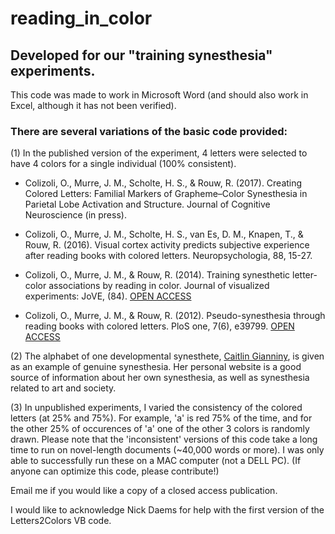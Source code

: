 # reading_in_color
## Developed for our "training synesthesia" experiments.
This code was made to work in Microsoft Word (and should also work in Excel, although it has not been verified). 

### There are several variations of the basic code provided:

(1) In the published version of the experiment, 4 letters were selected to have 4 colors for a single individual (100% consistent). 

* Colizoli, O., Murre, J. M., Scholte, H. S., & Rouw, R. (2017). Creating Colored Letters: Familial Markers of Grapheme–Color Synesthesia in Parietal Lobe Activation and Structure. Journal of Cognitive Neuroscience (in press).

* Colizoli, O., Murre, J. M., Scholte, H. S., van Es, D. M., Knapen, T., & Rouw, R. (2016). Visual cortex activity predicts subjective experience after reading books with colored letters. Neuropsychologia, 88, 15-27.

* Colizoli, O., Murre, J. M., & Rouw, R. (2014). Training synesthetic letter-color associations by reading in color. Journal of visualized experiments: JoVE, (84). [OPEN ACCESS](http://journals.plos.org/plosone/article?id=10.1371/journal.pone.0039799)

* Colizoli, O., Murre, J. M., & Rouw, R. (2012). Pseudo-synesthesia through reading books with colored letters. PloS one, 7(6), e39799. [OPEN ACCESS](https://www.ncbi.nlm.nih.gov/pmc/articles/PMC4126805/)

(2) The alphabet of one developmental synesthete, [Caitlin Gianniny](http://caitlingianniny.com), is given as an example of genuine synesthesia. Her personal website is a good source of information about her own synesthesia, as well as synesthesia related to art and society.

(3) In unpublished experiments, I varied the consistency of the colored letters (at 25% and 75%). For example, 'a' is red 75% of the time, and for the other 25% of occurences of 'a' one of the other 3 colors is randomly drawn. Please note that the 'inconsistent' versions of this code take a long time to run on novel-length documents (~40,000 words or more). I was only able to successfully run these on a MAC computer (not a DELL PC). (If anyone can optimize this code, please contribute!)

Email me if you would like a copy of a closed access publication. 

I would like to acknowledge Nick Daems for help with the first version of the Letters2Colors VB code. 

